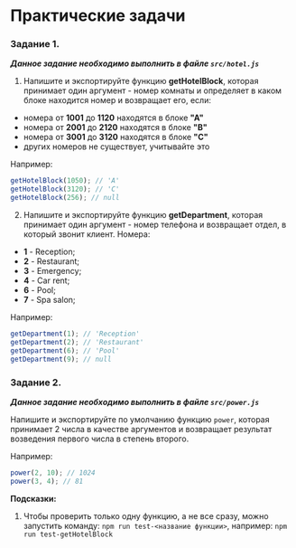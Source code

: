 # Практические задачи

### Задание 1.

**_Данное задание необходимо выполнить в файле ```src/hotel.js```_**

1. Напишите и экспортируйте функцию __getHotelBlock__, которая принимает один аргумент - номер комнаты и определяет в каком блоке находится номер и возвращает его, если:
  - номера от __1001__ до __1120__ находятся в блоке __"А"__
  - номера от __2001__ до __2120__ находятся в блоке __"B"__
  - номера от __3001__ до __3120__ находятся в блоке __"С"__
  - других номеров не существует, учитывайте это

Например:
```js
getHotelBlock(1050); // 'A'
getHotelBlock(3120); // 'C'
getHotelBlock(256); // null
```

2. Напишите и экспортируйте функцию __getDepartment__, которая принимает один аргумент - номер телефона и возвращает отдел, в который звонит клиент. Номера:
  - __1__ - Reception;
  - __2__ - Restaurant;
  - __3__ - Emergency;
  - __4__ - Car rent;
  - __6__ - Pool;
  - __7__ - Spa salon;

Например:

```js
getDepartment(1); // 'Reception'
getDepartment(2); // 'Restaurant'
getDepartment(6); // 'Pool'
getDepartment(9); // null
```

### Задание 2.

**_Данное задание необходимо выполнить в файле ```src/power.js```_**

Напишите и экспортируйте по умолчанию функцию ```power```, которая принимает 2 числа в качестве аргументов и возвращает результат возведения первого числа в степень второго.

Например:

```js
power(2, 10); // 1024
power(3, 4); // 81
```

**Подсказки:**

1. Чтобы проверить только одну функцию, а не все сразу, можно запустить команду: ```npm run test-<название функции>```, например: ```npm run test-getHotelBlock```










